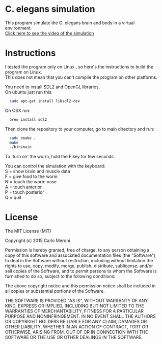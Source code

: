 C. elegans simulation
======

This program simulate the C. elegans brain and body in a virtual environment.<br/>
[Click here to see the video of the simulation](https://youtu.be/WAYeeMcu1tY "C.elegans brain and body simulation")

Instructions
======
I tested the program only on Linux , so here's the instructions to build the program on Linux.<br/>
This does not mean that you can't compile the program on other platforms.

You need to install SDL2 and OpenGL libraries.<br/>
On ubuntu just run this:
```bash
  sudo apt-get install libsdl2-dev
```
On OSX run:
```bash
  brew install sdl2
```
Then clone the repository to your computer, go to main directory and run:<br/>
```bash
  sudo cmake .
  make
  ./bin/main
```
To 'turn on' the worm, hold the F key for few seconds.<br/>

You can control the simulation with the keyboard:<br/>
S = show brain and muscle data<br/>
F = give food to the worm<br/>
N = touch the worm nose<br/>
A = touch anterior<br/>
P = touch posterior<br/>
Q = quit<br/>


License
======
The MIT License (MIT)

Copyright (c) 2015 Carlo Meroni

Permission is hereby granted, free of charge, to any person obtaining a copy
of this software and associated documentation files (the "Software"), to deal
in the Software without restriction, including without limitation the rights
to use, copy, modify, merge, publish, distribute, sublicense, and/or sell
copies of the Software, and to permit persons to whom the Software is
furnished to do so, subject to the following conditions:

The above copyright notice and this permission notice shall be included in
all copies or substantial portions of the Software.

THE SOFTWARE IS PROVIDED "AS IS", WITHOUT WARRANTY OF ANY KIND, EXPRESS OR
IMPLIED, INCLUDING BUT NOT LIMITED TO THE WARRANTIES OF MERCHANTABILITY,
FITNESS FOR A PARTICULAR PURPOSE AND NONINFRINGEMENT. IN NO EVENT SHALL THE
AUTHORS OR COPYRIGHT HOLDERS BE LIABLE FOR ANY CLAIM, DAMAGES OR OTHER
LIABILITY, WHETHER IN AN ACTION OF CONTRACT, TORT OR OTHERWISE, ARISING FROM,
OUT OF OR IN CONNECTION WITH THE SOFTWARE OR THE USE OR OTHER DEALINGS IN
THE SOFTWARE.
